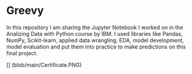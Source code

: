 # Greevy

In this repository I am sharing the Jupyter Notebook I worked on in the Analizing Data with Python course by IBM. 
I used libraries like Pandas, NumPy, Scikit-learn, applied data wrangling, EDA, model development, model evaluation and
put them into practice to make predictions on this final project.


[] (blob/main/Certificate.PNG)
